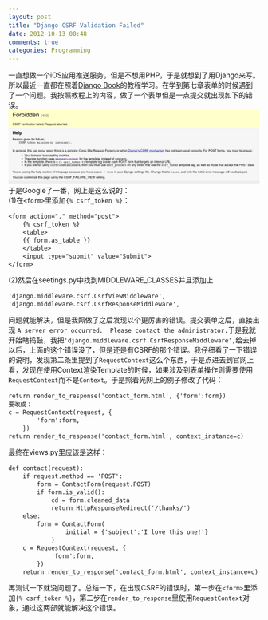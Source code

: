 ```yaml
---
layout: post
title: "Django CSRF Validation Failed"
date: 2012-10-13 00:48
comments: true
categories: Programming
---  
```

一直想做一个iOS应用推送服务，但是不想用PHP，于是就想到了用Django来写。所以最近一直都在照着[Django Book](http://www.djangobook.com/)的教程学习。在学到第七章表单的时候遇到了一个问题。我按照教程上的内容，做了一个表单但是一点提交就出现如下的错误。  
![](../images/django/error.jpg)  
于是Google了一番，网上是这么说的：  
(1)在`<form>`里添加`{% csrf_token %}`：
	
	<form action="." method="post">
		{% csrf_token %}
		<table>
		{{ form.as_table }}
		</table>
		<input type="submit" value="Submit">
	</form>
(2)然后在seetings.py中找到MIDDLEWARE_CLASSES并且添加上  
	
	'django.middleware.csrf.CsrfViewMiddleware',
    'django.middleware.csrf.CsrfResponseMiddleware',
问题就能解决，但是我照做了之后发现以个更厉害的错误。提交表单之后，直接出现  `A server error occurred.  Please contact the administrator.`于是我就开始瞎捣鼓，我把`'django.middleware.csrf.CsrfResponseMiddleware',`给去掉以后，上面的这个错误没了，但是还是有CSRF的那个错误。我仔细看了一下错误的说明，发现第二条里提到了`RequestContext`这么个东西，于是点进去到官网上看，发现在使用Context渲染Template的时候，如果涉及到表单操作则需要使用`RequestContext`而不是`Context`。于是照着光网上的例子修改了代码：  
	
	return render_to_response('contact_form.html', {'form':form})
	要改成：
	c = RequestContext(request, {
            'form':form,
        })
    return render_to_response('contact_form.html', context_instance=c)
最终在views.py里应该是这样：
	
	def contact(request):
    	if request.method == 'POST':
        	form = ContactForm(request.POST)
        	if form.is_valid():
            	cd = form.cleaned_data
            	return HttpResponseRedirect('/thanks/')
    	else:
        	form = ContactForm(
                	initial = {'subject':'I love this one!'}
            	)
    	c = RequestContext(request, {
            	'form':form,
        	})
    	return render_to_response('contact_form.html', context_instance=c)
再测试一下就没问题了。总结一下，在出现CSRF的错误时，第一步在`<form>`里添加`{% csrf_token %}`，第二步在`render_to_response`里使用`RequestContext`对象，通过这两部就能解决这个错误。
